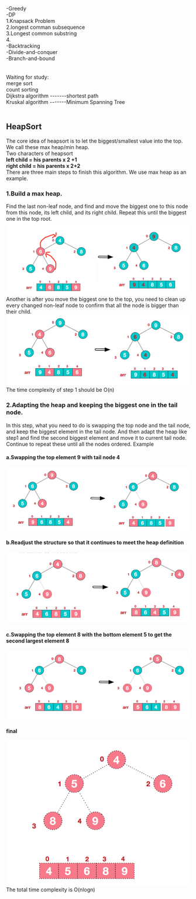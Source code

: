 -Greedy</br>
-DP</br>
     1.Knapsack Problem</br>
     2.longest comman subsequence</br>
     3.Longest common substring</br>
     4.</br>
-Backtracking</br>
-Divide-and-conquer</br>
-Branch-and-bound</br>
</br>
</br>
Waiting for study:</br>
merge sort</br>
count sorting</br>
Dijkstra algorithm               -------shortest path</br>
Kruskal algorithm                -------Minimum Spanning Tree</br>
</br>
## HeapSort
The core idea of heapsort is to let the biggest/smallest value into the top. We call these max heap/min heap.</br>
Two characters of heapsort</br>
**left child = his parents x 2 +1**</br>
**right child = his parents x 2+2**</br>
There are three main steps to finish this algorithm. We use max heap as an example.</br>
### 1.Build a max heap.</br>
Find the last non-leaf node, and find and move the biggest one to this node from this node, its left child, and its right child. Repeat this until the biggest one in the top root. </br>
![Moving the biggest value to top node](/img/heapsort1.png)
Another is after you move the biggest one to the top, you need to clean up every changed non-leaf node to confirm that all the node is bigger than their child.</br>
![Adapting the changed node after moving](/img/heapsort3.png)
The time complexity of step 1 should be O(n)
### 2.Adapting the heap and keeping the biggest one in the tail node. 
In this step, what you need to do is swapping the top node and the tail node, and keep the biggest element in the tail node. And then adapt the heap like step1 and find the second biggest element and move it to current tail node. Continue to repeat these until all the nodes ordered.
Example
#### a.Swapping the top element 9 with tail node 4
![](/img/heapsortstep21.png)
#### b.Readjust the structure so that it continues to meet the heap definition
![](/img/heapsortstep22.png)
#### c.Swapping the top element 8 with the bottom element 5 to get the second largest element 8
![](/img/heapsortstep23.png)
#### final
![](/img/heapsortfinal.png)
The total time complexity is O(nlogn)
